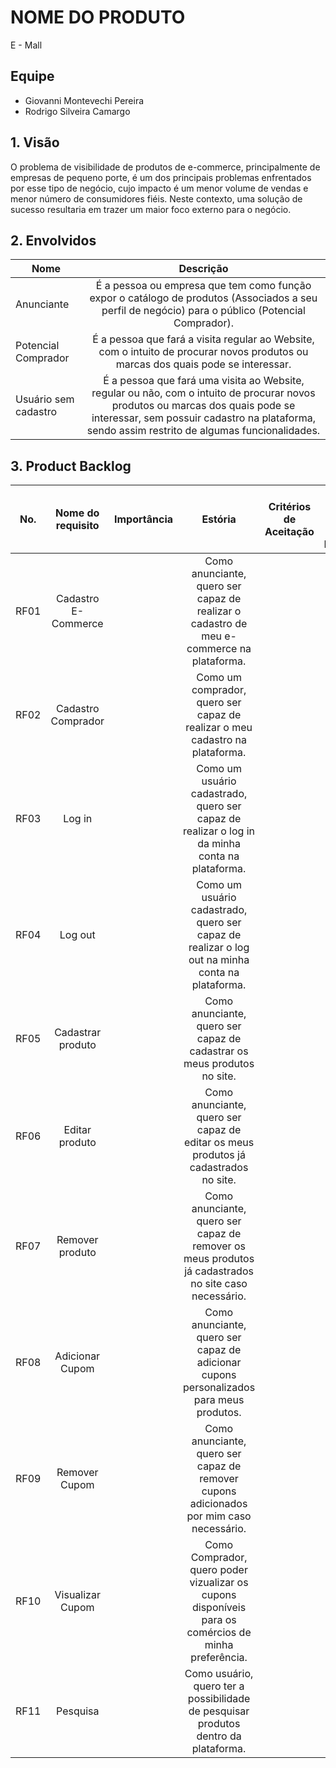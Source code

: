 # NOME DO PRODUTO

E - Mall

## Equipe

-   Giovanni Montevechi Pereira
-   Rodrigo Silveira Camargo

## 1. Visão

O problema de visibilidade de produtos de e-commerce, principalmente de empresas de pequeno porte, é um dos principais problemas enfrentados por esse tipo de negócio, cujo impacto é um menor volume de vendas e menor número de consumidores fiéis. Neste contexto, uma solução de sucesso resultaria em trazer um maior foco externo para o negócio.

## 2. Envolvidos

| Nome                 |                                                                                                            Descrição                                                                                                             |
| -------------------- | :------------------------------------------------------------------------------------------------------------------------------------------------------------------------------------------------------------------------------: |
| Anunciante           |                                        É a pessoa ou empresa que tem como função expor o catálogo de produtos (Associados a seu perfil de negócio) para o público (Potencial Comprador).                                         |
| Potencial Comprador  |                                                É a pessoa que fará a visita regular ao Website, com o intuito de procurar novos produtos ou marcas dos quais pode se interessar.                                                 |
| Usuário sem cadastro | É a pessoa que fará uma visita ao Website, regular ou não, com o intuito de procurar novos produtos ou marcas dos quais pode se interessar, sem possuir cadastro na plataforma, sendo assim restrito de algumas funcionalidades. |

## 3. Product Backlog

| No.  |  Nome do requisito  | Importância |                                               Estória                                                | Critérios de Aceitação | Link para o Protótipo de Baixa Fidelidade |
| ---- | :-----------------: | :---------: | :--------------------------------------------------------------------------------------------------: | :--------------------: | :---------------------------------------: |
| RF01 | Cadastro E-Commerce |             |       Como anunciante, quero ser capaz de realizar o cadastro de meu e-commerce na plataforma.       |                        |                                           |
| RF02 | Cadastro Comprador  |             |             Como um comprador, quero ser capaz de realizar o meu cadastro na plataforma.             |                        |                                           |
| RF03 |       Log in        |             |    Como um usuário cadastrado, quero ser capaz de realizar o log in da minha conta na plataforma.    |                        |                                           |
| RF04 |       Log out       |             |   Como um usuário cadastrado, quero ser capaz de realizar o log out na minha conta na plataforma.    |                        |                                           |
| RF05 |  Cadastrar produto  |             |               Como anunciante, quero ser capaz de cadastrar os meus produtos no site.                |                        |                                           |
| RF06 |   Editar produto    |             |         Como anunciante, quero ser capaz de editar os meus produtos já cadastrados no site.          |                        |                                           |
| RF07 |   Remover produto   |             | Como anunciante, quero ser capaz de remover os meus produtos já cadastrados no site caso necessário. |                        |                                           |
| RF08 |   Adicionar Cupom   |             |       Como anunciante, quero ser capaz de adicionar cupons personalizados para meus produtos.        |                        |                                           |
| RF09 |    Remover Cupom    |             |       Como anunciante, quero ser capaz de remover cupons adicionados por mim caso necessário.        |                        |                                           |
| RF10 |  Visualizar Cupom   |             | Como Comprador, quero poder vizualizar os cupons disponíveis para os comércios de minha preferência. |                        |                                           |
| RF11 |      Pesquisa       |             |         Como usuário, quero ter a possibilidade de pesquisar produtos dentro da plataforma.          |                        |                                           |
